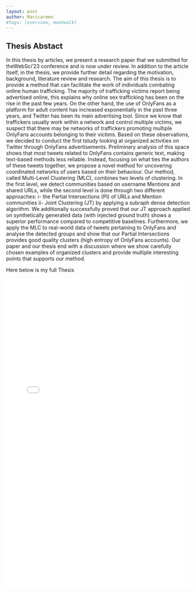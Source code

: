 ```yaml
---
layout: post
author: Maricarmen
#tags: [overview, moonwalk]
---
```

## Thesis Abstact
In this thesis by articles, we present a research paper that we submitted for theWebSci’23 conference and is now under review. In addition to the article itself, in the thesis, we provide further detail regarding the motivation, background, literature review and research. The aim of this thesis is to provide a method that can facilitate the work of individuals combating online human trafficking. The majority of trafficking victims report being advertised online, this explains why online sex trafficking has been on the rise in the past few years. On the other hand, the use of OnlyFans as a platform for adult content has increased exponentially in the past three years, and Twitter has been its main advertising tool. Since we know that traffickers usually work within a network and control multiple victims, we suspect that there may be networks of traffickers promoting multiple OnlyFans accounts belonging to their victims. Based on these observations, we decided to conduct the first tstudy looking at organized activities on Twitter through OnlyFans advertisements. Preliminary analysis of this space shows that most tweets related to OnlyFans contains generic text, making text-based methods less reliable. Instead, focusing on what ties the authors of these tweets together, we propose a novel method for uncovering coordinated networks of users based on their behaviour. Our method, called Multi-Level Clustering (MLC), combines two levels of clustering. In the first level, we detect communities based on username Mentions and shared URLs, while the second level is done through two different approaches: i- the Partial Intersections (PI) of URLs and Mention communities ii- Joint Clustering (JT) by applying a subraph dense detection algorithm. We additionally successfully proved that our JT approach applied on synthetically generated data (with injected ground truth) shows a superior performance compared to competitive baselines. Furthermore, we apply the MLC to real-world data of tweets pertaining to OnlyFans and analyse the detected groups and show that our Partial Intersections provides good quality clusters (high entropy of OnlyFans accounts). Our paper and our thesis end with a discussion where we show carefully chosen examples of organized clusters and provide multiple interesting points that supports our method.


Here below is my full Thesis

<embed src="/images/Maricarmen_Thesis__Copy__with_articles-4-ENG.pdf" width="100%" height="850px" />